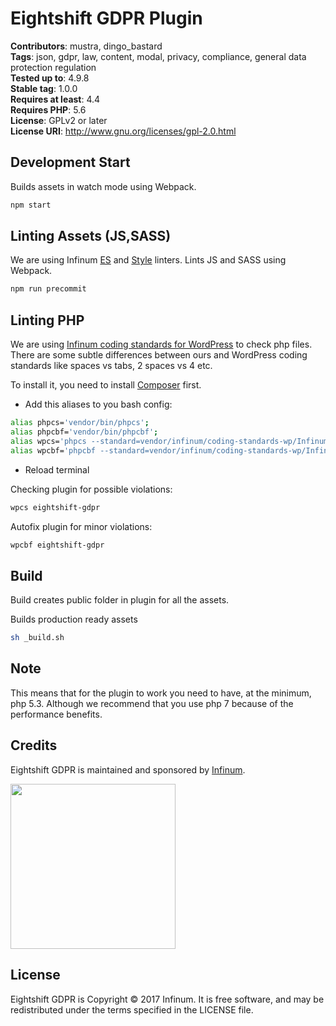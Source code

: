 # Eightshift GDPR Plugin

**Contributors**: mustra, dingo_bastard  
**Tags**: json, gdpr, law, content, modal, privacy, compliance, general data protection regulation  
**Tested up to**: 4.9.8  
**Stable tag**: 1.0.0  
**Requires at least**: 4.4  
**Requires PHP**: 5.6  
**License**: GPLv2 or later  
**License URI**: http://www.gnu.org/licenses/gpl-2.0.html

## Development Start
Builds assets in watch mode using Webpack.

```bash
npm start
```

## Linting Assets (JS,SASS)
We are using Infinum [ES](https://www.npmjs.com/package/@infinumjs/eslint-config) and [Style](https://www.npmjs.com/package/@infinumjs/stylelint-config) linters. 
Lints JS and SASS using Webpack.

```bash
npm run precommit
```

## Linting PHP ##
We are using [Infinum coding standards for WordPress](https://github.com/infinum/coding-standards-wp) to check php files. There are some subtle differences between ours and WordPress coding standards like spaces vs tabs, 2 spaces vs 4 etc.

To install it, you need to install [Composer](https://getcomposer.org/) first.

* Add this aliases to you bash config:

```bash
alias phpcs='vendor/bin/phpcs';
alias phpcbf='vendor/bin/phpcbf';
alias wpcs='phpcs --standard=vendor/infinum/coding-standards-wp/Infinum';
alias wpcbf='phpcbf --standard=vendor/infinum/coding-standards-wp/Infinum';
```
* Reload terminal

Checking plugin for possible violations:

```bash
wpcs eightshift-gdpr
```

Autofix plugin for minor violations:

```bash
wpcbf eightshift-gdpr
```

## Build
Build creates public folder in plugin for all the assets.

Builds production ready assets

```bash
sh _build.sh
```

## Note
This means that for the plugin to work you need to have, at the minimum, php 5.3. Although we recommend that you use php 7 because of the performance benefits.

## Credits
Eightshift GDPR is maintained and sponsored by
[Infinum](https://www.infinum.co).

<img src="https://infinum.co/infinum.png" width="264">

## License

Eightshift GDPR is Copyright © 2017 Infinum. It is free software, and may be redistributed under the terms specified in the LICENSE file.
